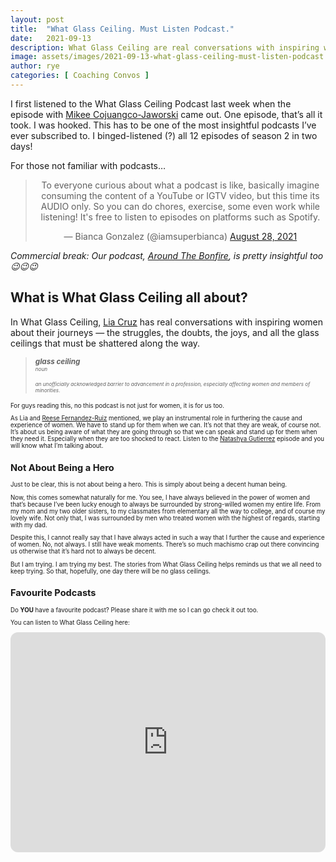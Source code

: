 ```yaml
---
layout: post
title:  "What Glass Ceiling. Must Listen Podcast."
date:   2021-09-13
description: What Glass Ceiling are real conversations with inspiring women about their journeys — the struggles, the doubts, the joys, and all the glass ceilings that must be shattered along the way..
image: assets/images/2021-09-13-what-glass-ceiling-must-listen-podcast.png
author: rye
categories: [ Coaching Convos ]
---
```


I first listened to the What Glass Ceiling Podcast last week when the episode with [Mikee Cojuangco-Jaworski](https://open.spotify.com/episode/7df1buHm5LCk5Ky8QgyZeS?si=ezFgVI9gT3KG4UwaiiriXg&dl_branch=1) came out. One episode, that’s all it took. I was hooked. This has to be one of the most insightful podcasts I’ve ever subscribed to. I binged-listened (?) all 12 episodes of season 2 in two days!

For those not familiar with podcasts…

<center><blockquote class="twitter-tweet"><p lang="en" dir="ltr">To everyone curious about what a podcast is like, basically imagine consuming the content of a YouTube or IGTV video, but this time its AUDIO only. So you can do chores, exercise, some even work while listening! It&#39;s free to listen to episodes on platforms such as Spotify.</p>&mdash; Bianca Gonzalez (@iamsuperbianca) <a href="https://twitter.com/iamsuperbianca/status/1431616806385455105?ref_src=twsrc%5Etfw">August 28, 2021</a></blockquote> <script async src="https://platform.twitter.com/widgets.js" charset="utf-8"></script></center>

*Commercial break: Our podcast, [Around The Bonfire](/blog/around-the-bonfire-podcast-is-now-live/), is pretty insightful too 😉😉😉*

## What is What Glass Ceiling all about?

In What Glass Ceiling, [Lia Cruz](https://twitter.com/liadcruz) has real conversations with inspiring women about their journeys — the struggles, the doubts, the joys, and all the glass ceilings that must be shattered along the way.

> <small>***glass ceiling***<small><br> 
> <small>*noun*</small>
> 
> <small>*an unofficially acknowledged barrier to advancement in a profession, especially affecting women and members of minorities.*</small>

For guys reading this, no this podcast is not just for women, it is for us too.

As Lia and [Reese Fernandez-Ruiz](https://open.spotify.com/episode/6dbAFifdkKkkL54DvjnGKw?si=tfgScSNBRrqJ9tTWiS6naQ&dl_branch=1) mentioned, we play an instrumental role in furthering the cause and experience of women. We have to stand up for them when we can. It’s not that they are weak, of course not. It’s about us being aware of what they are going through so that we can speak and stand up for them when they need it. Especially when they are too shocked to react. Listen to the [Natashya Gutierrez](https://open.spotify.com/episode/0nAlVvLj2AwhVXHtTmnUx3?si=QXpIh_GHQCWxvnyH2lhZDg&dl_branch=1) episode and you will know what I’m talking about.

## Not About Being a Hero

Just to be clear, this is not about being a hero. This is simply about being a decent human being.

Now, this comes somewhat naturally for me. You see, I have always believed in the power of women and that’s because I’ve been lucky enough to always be surrounded by strong-willed women my entire life. From my mom and my two older sisters, to my classmates from elementary all the way to college, and of course my lovely wife. Not only that, I was surrounded by men who treated women with the highest of regards, starting with my dad.

Despite this, I cannot really say that I have always acted in such a way that I further the cause and experience of women. No, not always. I still have weak moments. There’s so much machismo crap out there convincing us otherwise that it’s hard not to always be decent.

But I am trying. I am trying my best. The stories from What Glass Ceiling helps reminds us that we all need to keep trying. So that, hopefully, one day there will be no glass ceilings.

## Favourite Podcasts

Do **YOU** have a favourite podcast? Please share it with me so I can go check it out too.

You can listen to What Glass Ceiling here:
<center><iframe style="border-radius:12px" src="https://open.spotify.com/embed/show/0ISsK1YqgRoRgpdpMyp40j?utm_source=generator" width="100%" height="352" frameBorder="0" allowfullscreen="" allow="autoplay; clipboard-write; encrypted-media; fullscreen; picture-in-picture" loading="lazy"></iframe></center>